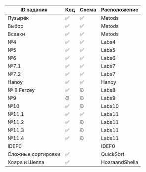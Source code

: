 
|  ID задания  | Код  | Схема   | Расположение  |
|--------------|------|---------|---------------|
|Пузырёк|  &#9989; |  &#9989; |Metods|
|Выбор|  &#9989; |  &#9989; |Metods|
|Всавки|  &#9989; |  &#9989; |Metods|
| №4           |&#9989;| &#9989;| Labs4 |
| №5           |  &#9989; |  &#9989;   | Labs5 |
| №6           |  &#9989;  |  &#9989;  | Labs6|
| №7.1        |   &#9989;  |  &#9989;  | Labs7 |
| №7.2        |    &#9989;  |   &#9989;|  Labs7 |
| Hanoy| &#9989;| &#9989;| Hanoy|
| № 8 Ferzey        |      &#9989; |    &#9200;  | Labs8  |
| №9          | &#9200;  |    &#9200;  | Labs9   |
| №10         |     &#9989; |   &#9200;  | Labs10 |
| №11.1        |  &#9989; | &#9989;  | Labs11 |
| №11.2        |  &#9989; |  &#9200;  | Labs11 |
| №11.3       |  &#9989;  |   &#9200; | Labs11 |
| №11.4      |   &#9989; |  &#9200; | Labs11 |
| IDEF0| |            |  IDEF0|
| Сложные сортировки|&#9989;|   |QuickSort|
|Хоара и Шелла| &#9989;|     |HoaraandShella|
